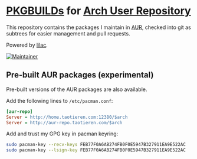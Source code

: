 # [PKGBUILDs](https://wiki.archlinux.org/index.php/PKGBUILD) for [Arch User Repository](https://aur.archlinux.org)

This repository contains the packages I maintain in [AUR](https://aur.archlinux.org/packages?K=taotieren&SeB=M), checked into git as subtrees for easier management and pull requests.

Powered by [lilac](https://github.com/archlinuxcn/lilac).

[![Maintainer](https://img.shields.io/static/v1?label=maintainer&message=taotieren&color=097788)](https://aur.archlinux.org/account/taotieren)

## Pre-built AUR packages (experimental)

Pre-built versions of the AUR packages are also available.

Add the following lines to `/etc/pacman.conf`:

```ini
[aur-repo]
Server = http://home.taotieren.com:12380/$arch
Server = http://aur-repo.taotieren.com/$arch
```

Add and trust my GPG key in pacman keyring:

```bash
sudo pacman-key --recv-keys FEB77F0A6AB274FB0F0E5947B327911EA9E522AC
sudo pacman-key --lsign-key FEB77F0A6AB274FB0F0E5947B327911EA9E522AC
```
